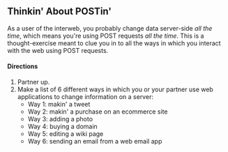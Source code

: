 ## Thinkin' About POSTin'

As a user of the interweb, you probably change data server-side *all the time*, which means you're using POST requests *all the time*. This is a thought-exercise meant to clue you in to all the ways in which you interact with the web using POST requests.

#### Directions

1. Partner up.
1. Make a list of 6 different ways in which you or your partner use web applications to change information on a server:
   - Way 1: makin' a tweet
   - Way 2: makin' a purchase on an ecommerce site
   - Way 3: adding a photo
   - Way 4: buying a domain
   - Way 5: editing a wiki page 
   - Way 6: sending an email from a web email app
